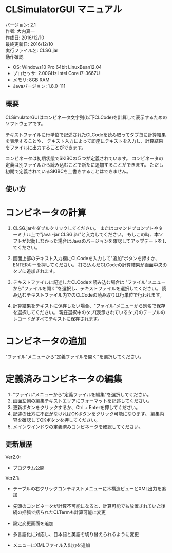 CLSimulatorGUI マニュアル
===========================
バージョン: 2.1  
作者: 大内真一  
作成日: 2016/12/10  
最終更新日: 2016/12/10  
実行ファイル名: CLSG.jar  
動作確認
* OS:
  Windows10 Pro 64bit
  LinuxBean12.04
* プロセッサ:
  2.00GHz Intel Core i7-3667U
* メモリ:
  8GB RAM
* Javaバージョン:
  1.8.0-111

概要
------
CLSimulatorGUIはコンビネータ文字列(以下CLCode)を計算して表示するためのソフトウェアです。

テキストファイルに行単位で記述されたCLCodeを読み取ってタブ毎に計算結果を表示することや、
テキスト入力によって即座にテキストを入力し、計算結果をファイルに出力することができます。

コンビネータは初期状態でSKIBCの５つが定義されています。
コンビネータの定義は別ファイルから読み込むことで新たに追加することができます。
ただし初期で定義されているSKIBCを上書きすることはできません。

使い方
--------
# コンビネータの計算 #
1. CLSG.jarをダブルクリックしてください。
   またはコマンドプロンプトやターミナル上で"java -jar CLSG.jar"と入力してください。
   もしこの時、本ソフトが起動しなかった場合はJavaのバージョンを確認してアップデートをしてください。

2. 画面上部のテキスト入力欄にCLCodeを入力して"追加"ボタンを押すか、ENTERキーを押してください。
   打ち込んだCLCodeの計算結果が画面中央のタブに追加されます。

3. テキストファイルに記述したCLCodeを読み込む場合は
   "ファイル"メニューから"ファイルを開く"を選択し、テキストファイルを選択してください。
   読み込むテキストファイル内でのCLCodeの読み取りは行単位で行われます。

4. 計算結果をテキストに保存したい場合、"ファイル"メニューから別名で保存を選択してください。
   現在選択中のタブ(表示されているタブ)のテーブルのレコードがすべてテキストに保存されます。

# コンビネータの追加 #
"ファイル"メニューから"定義ファイルを開く"を選択してください。

# 定義済みコンビネータの編集 #
1. "ファイル"メニューから"定義ファイルを編集"を選択してください。
2. 画面左側の編集テキストエリアにフォーマットを記述してください。
3. 更新ボタンをクリックするか、Ctrl + Enterを押してください。
4. 記述の仕方に不正がなければOKボタンをクリック可能になります。
   編集内容を確認してOKボタンを押してください。
5. メインウインドウの定義済みコンビネータを確認してください。

更新履歴
----------
Ver2.0:
+ プログラム公開

Ver2.1:
+ テーブルの右クリックコンテキストメニューに木構造ビューとXML出力を追加  

+ 先頭のコンビネータが計算不可能になると、計算可能でも放置されていた後続の括弧で括られたCLTermも計算可能に変更  

+ 設定変更画面を追加  

+ 多言語化に対応し、日本語と英語を切り替えられるように変更  

+ メニューにXMLファイル入出力を追加  
